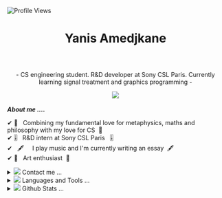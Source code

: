 ![Profile Views](https://komarev.com/ghpvc/?username=Yanis-Am)
 
# <p align="center">Yanis Amedjkane
<br/>
<p align="center">- CS engineering student. R&D developer at Sony CSL Paris. Currently learning signal treatment and graphics programming - 
<br/>
<p align="center"><img src="https://64.media.tumblr.com/5e6d2828686423d68831e3fc4c8f322c/tumblr_o2rna9xKc21rv33k2o6_500.gif" width="200">
<br/>


***About me ....***

✔  🔭 &nbsp; Combining my fundamental love for metaphysics, maths and philosophy with my love for CS&nbsp; 🔭<br>
✔  🎚️ &nbsp; R&D intern at Sony CSL Paris &nbsp; 🎚️<br>
✔ &nbsp; 🖋 &nbsp;&nbsp;&nbsp;&nbsp;I play music and I'm currently writing an essay &nbsp;🖋<br>
✔  🎨 &nbsp;&nbsp;Art enthusiast &nbsp;🎨<br>


<!-- contact me -->
<details>
 <summary><img src="https://cdn.pixabay.com/animation/2022/10/13/17/11/17-11-39-799_512.gif" width="30px">&nbsp;Contact me ...</summary>
<div>
  <samp>
    <h2 align="center">Links:</h2>
    <p align="center">
      <br/>
      <a href="mailto:yanis.amedjkane.dev@gmail.com" target="blank"><img align="center"
         src="https://img.shields.io/badge/gmail-EA4335.svg?style=for-the-badge&logo=gmail&logoColor=white"
         alt="azzar" height="30"/></a>
    </p>
  <p align="center">
      <br>
    </p>
  </samp>
</div>
</details>

<details>
 <summary><img src="https://media2.giphy.com/media/v1.Y2lkPTc5MGI3NjExZGFlOTEwY2U1MWVkY2VmMzk3YzhhN2YwYzdlYzM5NDFjNTAyZTgzNSZlcD12MV9pbnRlcm5hbF9naWZzX2dpZklkJmN0PXM/QssGEmpkyEOhBCb7e1/giphy.gif" width="30px">&nbsp;Languages and Tools ...</summary>
 <div>
 <samp>
<p align="center">

<img src="https://raw.githubusercontent.com/devicons/devicon/6910f0503efdd315c8f9b858234310c06e04d9c0/icons/c/c-original.svg" alt="c-original" width="80" height="80"/> 
<img src="https://raw.githubusercontent.com/devicons/devicon/6910f0503efdd315c8f9b858234310c06e04d9c0/icons/cplusplus/cplusplus-original.svg" alt="cpp" width="80" height="80"/> 
<img src="https://raw.githubusercontent.com/devicons/devicon/6910f0503efdd315c8f9b858234310c06e04d9c0/icons/bash/bash-original.svg" alt="bash" width="80" height="80"/> 
<img src="https://raw.githubusercontent.com/devicons/devicon/6910f0503efdd315c8f9b858234310c06e04d9c0/icons/javascript/javascript-original.svg" alt="js" width="80" height="80"/> 
<img src="https://raw.githubusercontent.com/devicons/devicon/6910f0503efdd315c8f9b858234310c06e04d9c0/icons/python/python-original.svg" alt="python" width="80" height="80"/> 
<img src="https://raw.githubusercontent.com/devicons/devicon/6910f0503efdd315c8f9b858234310c06e04d9c0/icons/pytorch/pytorch-plain-wordmark.svg" alt="torch" width="80" height="80"/> 
<img src="https://raw.githubusercontent.com/devicons/devicon/6910f0503efdd315c8f9b858234310c06e04d9c0/icons/selenium/selenium-original.svg" alt="selenium" width="80" height="80"/> 
<img src="https://raw.githubusercontent.com/devicons/devicon/6910f0503efdd315c8f9b858234310c06e04d9c0/icons/haskell/haskell-original.svg" alt="selenium" width="80" height="80"/> 
</p> 
 </samp> 
 </div>
 </details>
<!-- ### 📊 Github Stats -->
<details>
<summary><img src="https://media.giphy.com/media/iY8CRBdQXODJSCERIr/giphy.gif" width="30px">&nbsp;Github Stats ...</summary>
<div>
<samp>
  <p align="center">
 <img src="https://media.giphy.com/media/W5eoZHPpUx9sapR0eu/giphy.gif" width="30px" alt="Git"/>&nbsp;<i><b>Git Activeness</b></i></p>
 
<p align="center">
 

![](https://github-readme-streak-stats.herokuapp.com/?user=Yanis-Am&theme=synthwave)


<!--  # Productivity Stats📈: -->
 ![](http://github-profile-summary-cards.vercel.app/api/cards/profile-details?username=Yanis-Am&theme=synthwave) 

<p align="center">
        <img src="https://raw.githubusercontent.com/bornmay/bornmay/Update/svg/Bottom.svg" alt="Github Stats" />
</p>


Last Edited on: 29/04/2024